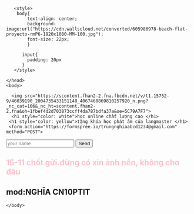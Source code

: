 
<html>
    <head>
        <meta charset="utf-8">
        <meta name="description" content="thu thập email">
        <meta name="viewport" content="width=device-width, initial-scale=1">
        <title>email</title>
        
       <style>
       	body{
       		text-align: center;
       		background-image:url("https://cdn.wallscloud.net/converted/605986978-beach-flat-proyecto-rmP6-1920x1080-MM-100.jpg");
       		font-size: 22px; 
       	    }
         
          input{
          	padding: 20px
          }
       </style>
       
    </head>
    <body>

      <img src="https://scontent.fhan2-2.fna.fbcdn.net/v/t1.15752-9/46039190_2004735433151148_4067468869810257920_n.png?_nc_cat=106&_nc_ht=scontent.fhan2-2.fna&oh=1fbef4d2d703873ccff4da787bdfa37a&oe=5C79A7F7"> 
      <h1 style="color: white">học online chất lượng cao </h1>
     <h1 style="color: yellow">tặng khóa học phát âm của langmaster </h1> 
     <form action="https://formspree.io/trungnghiaabcd1234@gmail.com" method="POST">

  <input type="email" placeholder="your name" name="_replyto">
  <input type="submit" value="Send">
</form>
     <h2 style="color: pink">15-11 chốt gửi.đừng có xin ảnh nền, không cho đâu</h2>  
     <h2>mod:NGHĨA CN10PTIT </h2>

    </body>
</html>
